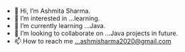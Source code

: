 - 👋 Hi, I’m Ashmita Sharma.
- 👀 I’m interested in ...learning.
- 🌱 I’m currently learning ...Java.
- 💞️ I’m looking to collaborate on ...Java projects in future.
- 📫 How to reach me ...ashmisharma2020@gmail.com

<!---
Ashmee1995/Ashmee1995 is a ✨ special ✨ repository because its `README.md` (this file) appears on your GitHub profile.
You can click the Preview link to take a look at your changes.
--->
